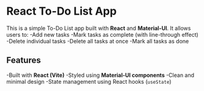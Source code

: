 # React To-Do List App

This is a simple To-Do List app built with **React** and **Material-UI**.
It allows users to:
-Add new tasks
-Mark tasks as complete (with line-through effect)
-Delete individual tasks
-Delete all tasks at once
-Mark all tasks as done

## Features

-Built with **React (Vite)**
-Styled using **Material-UI components**
-Clean and minimal design
-State management using React hooks (`useState`)